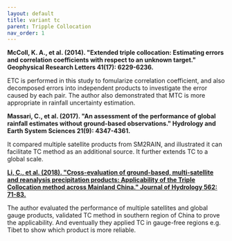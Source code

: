 ```yaml
---
layout: default
title: variant tc
parent: Tripple Collocation
nav_order: 1
---
```


__McColl, K. A., et al. (2014). "Extended triple collocation: Estimating errors and correlation coefficients with respect to an unknown target." Geophysical Research Letters 41(17): 6229-6236.__
	
ETC is performed in this study to fomularize correlation coefficient, and also decomposed errors into independent products to investigate the error caused by each pair. The author
also demonstrated that MTC is more appropriate in rainfall uncertainty estimation.

__Massari, C., et al. (2017). "An assessment of the performance of global rainfall estimates without ground-based observations." Hydrology and Earth System Sciences 21(9): 4347-4361.__

It compared multiple satellite products from SM2RAIN, and illustrated it can facilitate TC method as an additional source. It further extends TC to a global scale.

[__Li, C., et al. (2018). "Cross-evaluation of ground-based, multi-satellite and reanalysis precipitation products: Applicability of the Triple Collocation method across Mainland China." Journal of Hydrology 562: 71-83.__](https://reader.elsevier.com/reader/sd/pii/S0022169418302920?token=BDB2CBB59EE1F0E1634C3632000CB0C5FB58CD7BFD73BB72A061344080F14C322AB434CC66C73B384066F80AAE706031)

The author evaluated the performance of multiple satellites and global gauge products, validated TC method in southern region of China to prove the applicability. And eventually they applied TC in gauge-free regions e.g. Tibet to show which product is more reliable.


	
